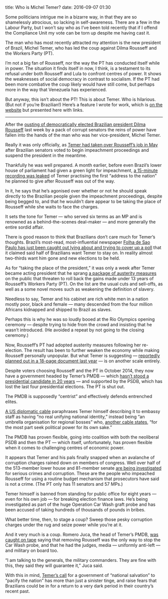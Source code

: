 title: Who is Michel Temer?
date: 2016-09-07 01:30

Some politicians intrigue me in a bizarre way, in that they are so shamelessly atrocious, so lacking in self-awareness. There are a few in the Labour Party, but I won’t say who as I’ve been told recently that if I offend the Compliance Unit my vote can be torn up despite me having cast it.

The man who has most recently attracted my attention is the new president of Brazil, Michel Temer, who has led the coup against Dilma Rousseff and the Workers Party (PT).

I’m not a big fan of Rousseff, nor the way the PT has conducted itself while in power. The situation it finds itself in now, I think, is a testament to its refusal under both Rousseff and Lula to confront centres of power. It shows the weaknesses of social democracy in contrast to socialism. If the PT had been more combative the coup likely would have still come, but perhaps more in the way that Venezuela has experienced.

But anyway, this isn’t about the PT! This is about Temer. Who is hilarious. (But not if you’re Brazilian!) Here’s a feature I wrote for work, which is [on the website][mstar] but presented here with links.

[mstar]: http://morningstaronline.co.uk/a-540e-Who-is-Michel-Temer

* * *

After the [ousting of democratically elected Brazilian president Dilma Rousseff][impeachment] last week by a pack of corrupt senators the reins of power have fallen into the hands of the man who was her vice-president, Michel Temer.

[impeachment]: http://www.bbc.co.uk/news/world-latin-america-37237513

Really it was only officially, as [Temer had taken over Rousseff’s job in May][suspended] after Brazilian senators voted to begin impeachment proceedings and suspend the president in the meantime.

[suspended]: https://www.theguardian.com/world/2016/may/12/dilma-rousseff-brazil-president-impeached-senate-vote

Thankfully he was well prepared. A month earlier, before even Brazil’s lower house of parliament had given a green light for impeachment, [a 15-minute recording was leaked][leak] of Temer practising the first “address to the nation” he planned to give after Rousseff was out of the way.

[leak]: http://www.bloomberg.com/news/articles/2016-04-11/brazil-s-vp-practices-national-unity-speech-in-leaked-audio

In it, he says that he’s agonised over whether or not he should speak directly to the Brazilian people given the impeachment proceedings, despite being begged to, and that he wouldn’t dare appear to be taking the place of Rousseff while she waits to face the charges.

It sets the tone for Temer — who served six terms as an MP and is renowned as a behind-the-scenes deal-maker — and more generally the entire sordid affair.

There is good reason to think that Brazilians don’t care much for Temer’s thoughts. Brazil’s most-read, most-influential newspaper [Folha de Sao Paulo has just been caught out lying about and trying to cover up a poll][folha-poll] that it claimed said half of Brazilians want Temer to stay on. In reality almost two-thirds want him gone and new elections to be held.

[folha-poll]: https://theintercept.com/2016/07/21/folhas-journalistic-fraud-far-worse-than-we-reported-yesterday-a-smoking-gun-emerges/

As for “taking the place of the president,” it was only a week after Temer became acting president that he sprang [a package of austerity measures][may-austerity] on the public that threaten to roll back the gains made under 13 years of Rousseff’s Workers Party (PT). On the list are the usual cuts and sell-offs, as well as a some novel moves such as weakening the definition of slavery.

Needless to say, Temer and his cabinet are rich white men in a nation mostly poor, black and female — many descended from the four million Africans kidnapped and shipped to Brazil as slaves.

[may-austerity]: https://www.theguardian.com/world/2016/may/20/brazil-rightwing-government-michel-temer

Perhaps this is why he was so loudly booed at the Rio Olympics opening ceremony — despite trying to hide from the crowd and insisting that he wasn’t introduced. (He avoided a repeat by not going to the closing ceremony.)

Now, Rousseff’s PT had adopted austerity measures following her re-election. The result has been to further weaken the economy while making Rousseff personally unpopular. But what Temer is suggesting — [reportedly planned out in a 18-page document last year][econ] — is on another scale entirely.

[econ]: http://www.economist.com/news/americas/21698719-michel-temer-has-better-ideas-dilma-rousseff-does-not-mean-he-will-be-successful

Despite voters choosing Rousseff and the PT in October 2014, they now have a government headed by Temer’s PMDB — which [hasn’t stood a presidential candidate in 20 years][1994-election] — and supported by the PSDB, which has lost the last four presidential elections. The PT is shut out.

[1994-election]: https://en.wikipedia.org/wiki/Brazilian_general_election,_1994

The PMDB is supposedly “centrist” and effectively defends entrenched elites.

[A US diplomatic cable][cable-1] paraphrases Temer himself describing it to embassy staff as having “no real unifying national identity,” instead being “an umbrella organisation for regional bosses” who, [another cable states][cable-2], “for the most part seek political power for its own sake.”

[cable-1]: https://wikileaks.org/plusd/cables/06SAOPAULO30_a.html
[cable-2]: https://wikileaks.org/plusd/cables/06SAOPAULO689_a.html

The PMDB has proven flexible, going into coalition with both the neoliberal PSDB and then the PT — which itself, unfortunately, has proven flexible when it comes to challenging centres of economic power.

It appears that Temer and his pals finally snapped when an avalanche of corruption charges rained down on members of congress. Well over half of the 513-member lower house and 81-member senate [are being investigated][latimes] for serious crimes and corruption. These are the people who impeached Rousseff for using a routine budget mechanism that prosecutors have said is not a crime. (The PT only has 11 senators and 57 MPs.)

[latimes]: http://www.latimes.com/world/mexico-americas/la-fg-brazil-impeach-20160328-story.html

Temer himself is banned from standing for public office for eight years — even for his own job — for breaking election finance laws. He’s being investigated as part of the huge Operation Car Wash graft probe and has been accused of taking hundreds of thousands of pounds in bribes.

What better time, then, to stage a coup? Sweep those pesky corruption charges under the rug and seize power while you’re at it.

And it very much is a coup. Romero Juca, the head of Temer’s PMDB, [was caught on tape][juca] saying that removing Rousseff was the only way to stop the Car Wash probe, and that he had the judges, media — uniformly anti-left — and military on board too.

[juca]: https://theintercept.com/2016/05/23/new-political-earthquake-in-brazil-is-it-now-time-for-media-outlets-to-call-this-a-coup/

“I am talking to the generals, the military commanders. They are fine with this, they said they will guarantee it,” Juca said.

With this in mind, [Temer’s call][salvation] for a government of “national salvation” to “pacify the nation” has more than just a sinister tinge, and raise fears that Brazilians could be in for a return to a very dark period in their country’s recent past.

[salvation]: http://www.theglobeandmail.com/news/world/new-brazilian-president-michel-temer-calls-for-profound-reflection/article30006592/
